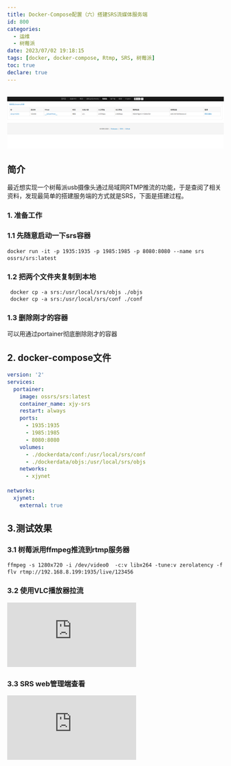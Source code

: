 ```yaml
---
title: Docker-Compose配置（六）搭建SRS流媒体服务端
id: 800
categories:
  - 运维
  - 树莓派  
date: 2023/07/02 19:18:15        
tags: [docker, docker-compose, Rtmp, SRS, 树莓派]
toc: true
declare: true
---
```


​	![img](/img/xjy/p100000.png)

## 简介

最近想实现一个树莓派usb摄像头通过局域网RTMP推流的功能，于是查阅了相关资料，发现最简单的搭建服务端的方式就是SRS，下面是搭建过程。<!--more-->

### 1. 准备工作
### 1.1 先随意启动一下srs容器
``` shell
docker run -it -p 1935:1935 -p 1985:1985 -p 8080:8080 --name srs ossrs/srs:latest
```

### 1.2 把两个文件夹复制到本地
``` shell
 docker cp -a srs:/usr/local/srs/objs ./objs
 docker cp -a srs:/usr/local/srs/conf ./conf
```

### 1.3 删除刚才的容器
可以用通过portainer彻底删除刚才的容器

## 2. docker-compose文件
``` yml
version: '2'
services:
  portainer:
    image: ossrs/srs:latest
    container_name: xjy-srs
    restart: always
    ports:
      - 1935:1935
      - 1985:1985
      - 8080:8080
    volumes:
      - ./dockerdata/conf:/usr/local/srs/conf
      - ./dockerdata/objs:/usr/local/srs/objs
    networks:
      - xjynet

networks:
  xjynet:
    external: true
```
## 3.测试效果
### 3.1 树莓派用ffmpeg推流到rtmp服务器
``` shell
ffmpeg -s 1280x720 -i /dev/video0  -c:v libx264 -tune:v zerolatency -f flv rtmp://192.168.8.199:1935/live/123456
```
### 3.2 使用VLC播放器拉流
![](https://doc.xiajunyi.com/server/index.php?s=/api/attachment/visitFile&sign=fb905a9aa62413284e3b37f906d9b210)

### 3.3 SRS web管理端查看
![](https://doc.xiajunyi.com/server/index.php?s=/api/attachment/visitFile&sign=e3b10ed9b51b42fab870260a781da0f9)
